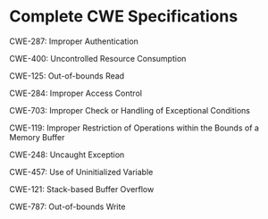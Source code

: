 

# Complete CWE Specifications

CWE-287: Improper Authentication

CWE-400: Uncontrolled Resource Consumption

CWE-125: Out-of-bounds Read

CWE-284: Improper Access Control

CWE-703: Improper Check or Handling of Exceptional Conditions

CWE-119: Improper Restriction of Operations within the Bounds of a Memory Buffer

CWE-248: Uncaught Exception

CWE-457: Use of Uninitialized Variable

CWE-121: Stack-based Buffer Overflow

CWE-787: Out-of-bounds Write